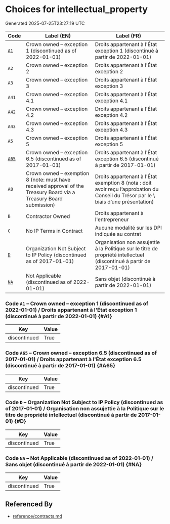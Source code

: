 # Choices for intellectual_property

Generated 2025-07-25T23:27:19 UTC

| Code | Label (EN) | Label (FR) |
|------|------------|------------|
| [`A1`](#A1) | Crown owned – exception 1 (discontinued as of 2022-01-01) | Droits appartenant à l'État exception 1 (discontinué à partir de 2022-01-01) |
| `A2` | Crown owned – exception 2 | Droits appartenant à l'État exception 2 |
| `A3` | Crown owned – exception 3 | Droits appartenant à l'État exception 3 |
| `A41` | Crown owned – exception 4.1 | Droits appartenant à l'État exception 4.1 |
| `A42` | Crown owned – exception 4.2 | Droits appartenant à l'État exception 4.2 |
| `A43` | Crown owned – exception 4.3 | Droits appartenant à l'État exception 4.3 |
| `A5` | Crown owned – exception 5 | Droits appartenant à l'État exception 5 |
| [`A65`](#A65) | Crown owned – exception 6.5 (discontinued as of 2017-01-01) | Droits appartenant à l'État exception 6.5 (discontinué à partir de 2017-01-01) |
| `A8` | Crown owned – exemption 8 (note: must have received approval of the Treasury Board via a Treasury Board submission) | Droits appartenant à l'État exemption 8 (nota : doit avoir reçu l’approbation du Conseil du Trésor par le \ biais d’une présentation) |
| `B` | Contractor Owned | Droits appartenant à l'entrepreneur |
| `C` | No IP Terms in Contract | Aucune modalité sur les DPI indiquée au contrat |
| [`D`](#D) | Organization Not Subject to IP Policy (discontinued as of 2017-01-01) | Organisation non assujettie à la Politique sur le titre de propriété intellectuel (discontinué à partir de 2017-01-01) |
| [`NA`](#NA) | Not Applicable (discontinued as of 2022-01-01) | Sans objet (discontinué à partir de 2022-01-01) |

### Code `A1` – Crown owned – exception 1 (discontinued as of 2022-01-01) / Droits appartenant à l'État exception 1 (discontinué à partir de 2022-01-01) {#A1}

| Key | Value |
|-----|-------|
| discontinued | True |

### Code `A65` – Crown owned – exception 6.5 (discontinued as of 2017-01-01) / Droits appartenant à l'État exception 6.5 (discontinué à partir de 2017-01-01) {#A65}

| Key | Value |
|-----|-------|
| discontinued | True |

### Code `D` – Organization Not Subject to IP Policy (discontinued as of 2017-01-01) / Organisation non assujettie à la Politique sur le titre de propriété intellectuel (discontinué à partir de 2017-01-01) {#D}

| Key | Value |
|-----|-------|
| discontinued | True |

### Code `NA` – Not Applicable (discontinued as of 2022-01-01) / Sans objet (discontinué à partir de 2022-01-01) {#NA}

| Key | Value |
|-----|-------|
| discontinued | True |


## Referenced By

- [reference/contracts.md](../reference/contracts.md)
